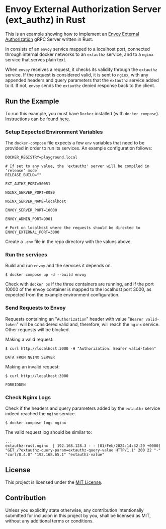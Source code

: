 # Envoy External Authorization Server (ext_authz) in Rust

This is an example showing how to implement an [Envoy External Authorization]
gRPC Server written in Rust.

In consists of an `envoy` service mapped to a localhost port, connected through
internal docker networks to an `extauthz` service, and to a `nginx` service that
serves plain text.

When `envoy` receives a request, it checks its validity through the `extauthz`
service. If the request is considered valid, it is sent to `nginx`,
with any appended headers and query parameters that the `extauthz` service
added to it. If not, `envoy` sends the `extauthz` denied response back to the
client.

[Envoy External Authorization]: https://www.envoyproxy.io/docs/envoy/latest/configuration/http/http_filters/ext_authz_filter

## Run the Example

To run this example, you must have `Docker` installed (with `docker compose`). 
Instructions can be found [here](https://docs.docker.com/get-docker/).

### Setup Expected Environment Variables

The `docker-compose` file expects a few `env` variables that need to be provided
in order to run its services. An example configuration follows:

```env
DOCKER_REGISTRY=playground.local

# If set to any value, the 'extauthz' server will be compiled in 'release' mode
RELEASE_BUILD=""

EXT_AUTHZ_PORT=50051

NGINX_SERVER_PORT=8080

NGINX_SERVER_NAME=localhost

ENVOY_SERVER_PORT=10000

ENVOY_ADMIN_PORT=9901

# Port on localhost where the requests should be directed to
ENVOY_EXTERNAL_PORT=3000
```

Create a `.env` file in the repo directory with the values above.

### Run the services

Build and run `envoy` and the services it depends on.

```console
$ docker compose up -d --build envoy
```

Check with `docker ps` if the three containers are running, and if the port
10000 of the envoy container is mapped to the localhost port 3000, as expected
from the example environment configuration.

### Send Requests to Envoy

Requests containing an "`Authorization`" header with value "`Bearer valid-token`"
will be considered valid and, therefore, will reach the `nginx` service. Other
requests will be blocked.

Making a valid request:

```console
$ curl http://localhost:3000 -H "Authorization: Bearer valid-token"

DATA FROM NGINX SERVER
```

Making an invalid request:

```console
$ curl http://localhost:3000

FORBIDDEN
```

### Check Nginx Logs

Check if the headers and query parameters added by the `extauthz` service indeed
reached the `nginx` service.

```console
$ docker compose logs nginx
```

The valid request log should be similar to:

```log
...
extauthz-rust.nginx  | 192.168.128.3 - - [01/Feb/2024:14:32:29 +0000] "GET /?extauthz-query-param=extauthz-query-value HTTP/1.1" 200 22 "-" "curl/8.4.0" "192.168.65.1" "extauthz-value"
```

## License

This project is licensed under the [MIT License](LICENSE).

## Contribution

Unless you explicitly state otherwise, any contribution intentionally submitted
for inclusion in this project by you, shall be licensed as MIT, without any
additional terms or conditions.